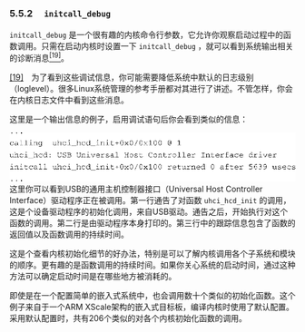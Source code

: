 ### 5.5.2　 `initcall_debug` 

`initcall_debug` 是一个很有趣的内核命令行参数，它允许你观察启动过程中的函数调用。只需在启动内核时设置一下 `initcall_debug` ，就可以看到系统输出相关的诊断消息<a class="my_markdown" href="['#anchor0519']"><sup class="my_markdown">[19]</sup></a>。

<a class="my_markdown" href="['#ac0519']">[19]</a>　为了看到这些调试信息，你可能需要降低系统中默认的日志级别（loglevel）。很多Linux系统管理的参考手册都对其进行了讲述。不管怎样，你会在内核日志文件中看到这些消息。

这里是一个输出信息的例子，启用调试语句后你会看到类似的信息：



![88.png](../images/88.png)
这里你可以看到USB的通用主机控制器接口（Universal Host Controller Interface）驱动程序正在被调用。第一行通告了对函数 `uhci_hcd_init` 的调用，这是个设备驱动程序的初始化调用，来自USB驱动。通告之后，开始执行对这个函数的调用。第二行是由驱动程序本身打印的。第三行中的跟踪信息包含了函数的返回值以及函数调用的持续时间。

这是个查看内核初始化细节的好办法，特别是可以了解内核调用各个子系统和模块的顺序。更有趣的是函数调用的持续时间。如果你关心系统的启动时间，通过这种方法可以确定启动时间是在哪些地方被消耗的。

即使是在一个配置简单的嵌入式系统中，也会调用数十个类似的初始化函数。这个例子来自于一个ARM XScale架构的嵌入式目标板，编译内核时使用了默认配置。采用默认配置时，共有206个类似的对各个内核初始化函数的调用。

